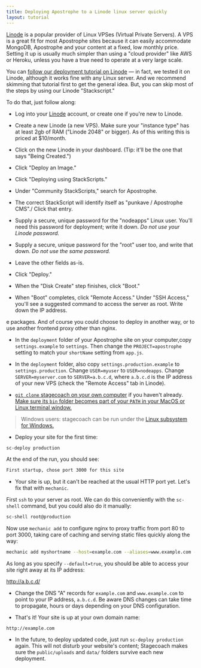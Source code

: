 ```yaml
---
title: Deploying Apostrophe to a Linode linux server quickly
layout: tutorial
---
```


[Linode](https://www.linode.com) is a popular provider of Linux VPSes (Virtual Private Servers). A VPS is a great fit for most Apostrophe sites because it can easily accommodate MongoDB, Apostrophe and your content at a fixed, low monthly price. Setting it up is usually much simpler than using a "cloud provider" like AWS or Heroku, unless you have a true need to operate at a very large scale.

You can [follow our deployment tutorial on Linode](../intermediate/deployment.html) — in fact, we tested it on Linode, although it works fine with any Linux server. And we recommend skimming that tutorial first to get the general idea. But, you can skip most of the steps by using our Linode "Stackscript."

To do that, just follow along:

* Log into your [Linode](https://www.linode.com) account, or create one if you're new to Linode.

* Create a new Linode (a new VPS). Make sure your "instance type" has at least 2gb of RAM ("Linode 2048" or bigger). As of this writing this is priced at $10/month.

* Click on the new Linode in your dashboard. (Tip: it'll be the one that says "Being Created.")

* Click "Deploy an Image."

* Click "Deploying using StackScripts."

* Under "Community StackScripts," search for Apostrophe.

* The correct StackScript will identify itself as "punkave / Apostrophe CMS"./ Click that entry.

* Supply a secure, unique password for the "nodeapps" Linux user. You'll need this password for deployment; write it down. *Do not use your Linode password.*

* Supply a secure, unique password for the "root" user too, and write that down. *Do not use the same password.*

* Leave the other fields as-is.

* Click "Deploy."

* When the "Disk Create" step finishes, click "Boot."

* When "Boot" completes, click "Remote Access." Under "SSH Access," you'll see a suggested command to access the server as root. Write down the IP address.

e packages. And of course you could choose to deploy in another way, or to use another frontend proxy other than nginx.

* In the `deployment` folder of your Apostrophe site on your computer,copy `settings.example` to `settings`. Then change the `PROJECT=apostrophe` setting to match your `shortName` setting from `app.js`.

* In the `deployment` folder, also copy `settings.production.example` to `settings.production`. Change `USER=myuser` to `USER=nodeapps`. Change `SERVER=myserver.com` to `SERVER=a.b.c.d`, where `a.b.c.d` is the IP address of your new VPS (check the "Remote Access" tab in Linode).

* [`git clone` stagecoach on your own computer](https://github.com/punkave/stagecoach) if you haven't already. [Make sure its `bin` folder becomes part of your `PATH` in your MacOS or Linux terminal window.](https://stackoverflow.com/questions/14637979/how-to-permanently-set-path-on-linux-unix)

> Windows users: stagecoach can be run under the [Linux subsystem for Windows.](https://docs.microsoft.com/en-us/windows/wsl/install-win10)

* Deploy your site for the first time:

```bash
sc-deploy production
```

At the end of the run, you should see:

```bash
First startup, chose port 3000 for this site
```

* Your site is up, but it can't be reached at the usual HTTP port yet. Let's fix that with `mechanic`.

First `ssh` to your server as root. We can do this conveniently with the `sc-shell` command, but you could also do it manually:

```bash
sc-shell root@production
```

Now use `mechanic add` to configure nginx to proxy traffic from port 80 to port 3000, taking care of caching and serving static files quickly along the way:

```bash
mechanic add myshortname --host=example.com --aliases=www.example.com --static=/opt/stagecoach/apps/myshortname/current/public --backends=3000 --default=true
```

As long as you specify `--default=true`, you should be able to access your site right away at its IP address:

http://a.b.c.d/

* Change the DNS "A" records for `example.com` and `www.example.com` to point to your IP address, `a.b.c.d`. Be aware DNS changes can take time to propagate, hours or days depending on your DNS configuration.

* That's it! Your site is up at your own domain name:

`http://example.com`

* In the future, to deploy updated code, just run `sc-deploy production` again. This will not disturb your website's content; Stagecoach makes sure the `public/uploads` and `data/` folders survive each new deployment.
